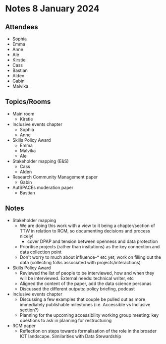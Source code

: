 # Notes 8 January 2024

## Attendees

* Sophia 
* Emma
* Anne
* Ale
* Kirstie
* Cass
* Bastian
* Alden
* Gabin
* Malvika

## Topics/Rooms

* Main room
  * Kirstie
* Inclusive events chapter
  * Sophia
  * Anne
* Skills Policy Award
  * Emma
  * Malvika
  * Ale
* Stakeholder mapping (E&S)
  * Cass
  * Alden
* Research Community Management paper
  * Gabin
* AutSPACEs moderation paper
  * Bastian
 
 ## Notes

* Stakeholder mapping
  * We are doing this work with a view to it being a chapter/section of TTW in relation to RCM, so documenting decisions and process nicely!
    * cover DPAP and tension between openness and data protection
  * Prioritise projects (rather than insitutions) as the key connection and data collection point
  * Don't worry to much about influence-* etc yet, work on filling out the data (collecting folks associated with projects/interactions)
* Skills Policy Award
  * Reviewed the list of people to be interviewed, how and when they will be interviewed. External needs: technical writer, etc
  * Aligned the content of the paper, add the data science personas
  * Discussed the different outputs: policy briefing, podcast
* Inclusive events chapter
  * Discussing a few examples that couple be pulled out as more immediately publishable milestones (i.e. Accessible vs Inclusive section?) 
  * Planning for the upcoming accessibility working group meeting: key questions to ask in planning for restructuring
* RCM paper
  * Reflection on steps towards formalisation of the role in the broader ICT landscape. Similarities with Data Stewardship 